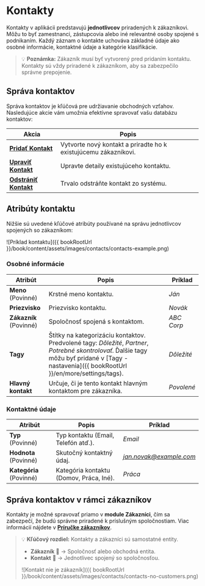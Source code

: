 # Kontakty

Kontakty v aplikácii predstavujú **jednotlivcov** priradených k zákazníkovi. Môžu to byť zamestnanci, zástupcovia alebo iné relevantné osoby spojené s podnikaním. Každý záznam o kontakte uchováva základné údaje ako osobné informácie, kontaktné údaje a kategórie klasifikácie.

> 💡 **Poznámka:** Zákazník musí byť vytvorený pred pridaním kontaktu. Kontakty sú vždy priradené k zákazníkom, aby sa zabezpečilo správne prepojenie.

## Správa kontaktov

Správa kontaktov je kľúčová pre udržiavanie obchodných vzťahov. Nasledujúce akcie vám umožnia efektívne spravovať vašu databázu kontaktov:

| Akcia | Popis |
|---------------------------------|----------------------------------------------------------------------------------|
| **[Pridať Kontakt](contacts/add-contact)** | Vytvorte nový kontakt a priradte ho k existujúcemu zákazníkovi. |
| **[Upraviť Kontakt](contacts/edit-contact)** | Upravte detaily existujúceho kontaktu. |
| **[Odstrániť Kontakt](contacts/delete-contact)** | Trvalo odstráňte kontakt zo systému. |

## Atribúty kontaktu

Nižšie sú uvedené kľúčové atribúty používané na správu jednotlivcov spojených so zákazníkom:

![Príklad kontaktu]({{ bookRootUrl }}/book/content/assets/images/contacts/contacts-example.png)

### Osobné informácie

| Atribút | Popis | Príklad |
|------------------|-------------|---------|
| **Meno** (Povinné) | Krstné meno kontaktu. | *Ján* |
| **Priezvisko** | Priezvisko kontaktu. | *Novák* |
| **Zákazník** (Povinné) | Spoločnosť spojená s kontaktom. | *ABC Corp* |
| **Tagy** | Štítky na kategorizáciu kontaktov. Predvolené tagy: *Dôležité*, *Partner*, *Potrebné skontrolovať*. Ďalšie tagy môžu byť pridané v [Tagy - nastavenia]({{ bookRootUrl }}/en/more/settings/tags). | *Dôležité* |
| **Hlavný kontakt** | Určuje, či je tento kontakt hlavným kontaktom pre zákazníka. | *Povolené* |

### Kontaktné údaje

| Atribút | Popis | Príklad |
|------------------|-------------|---------|
| **Typ** (Povinné) | Typ kontaktu (Email, Telefón atď.). | *Email* |
| **Hodnota** (Povinné) | Skutočný kontaktný údaj. | *<jan.novak@example.com>* |
| **Kategória** (Povinné) | Kategória kontaktu (Domov, Práca, Iné). | *Práca* |

## Správa kontaktov v rámci zákazníkov

Kontakty je možné spravovať priamo v **module Zákazníci**, čím sa zabezpečí, že budú správne priradené k príslušným spoločnostiam. Viac informácií nájdete v **[Príručke zákazníkov](customers)**.

> 💡 **Kľúčový rozdiel:** Kontakty a zákazníci sú samostatné entity.
>
> - **Zákazník** 🏢 → Spoločnosť alebo obchodná entita.
> - **Kontakt** 👤 → Jednotlivec spojený so spoločnosťou.
>
> ![Kontakt nie je zákazník]({{ bookRootUrl }}/book/content/assets/images/contacts/contacts-no-customers.png)
